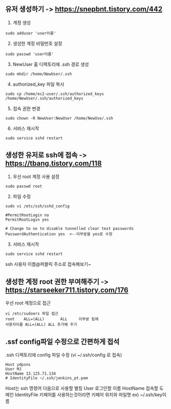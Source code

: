 유저 생성하기 -> https://snepbnt.tistory.com/442
--------

1. 계정 생성
```
sudo adduser 'user이름'
```
2. 생성한 계정 비밀번호 설정
```
sudo passwd 'user이름' 
```
3. NewUser 홈 디렉토리에 .ssh 경로 생성
```
sudo mkdir /home/NewUser/.ssh
```
4. authorized_key 파일 복사
```
sudo cp /home/ec2-user/.ssh/authorized_keys /home/NewUser/.ssh/authorized_keys
```
5. 접속 권한 변경
```
sudo chown -R NewUser:NewUser /home/NewUse/.ssh
```
6. 서비스 재시작
```
sudo service sshd restart
```


생성한 유저로 ssh에 접속 -> https://tbang.tistory.com/118
--------
1. 우선 root 계정 사용 설정
```
sudo passwd root 
```
2. 파일 수정
```
sudo vi /etc/ssh/sshd_config
```
```
#PermitRootLogin no 
PermitRootLogin yes

# Change to no to disable tunnelled clear text passwords
PasswordAuthentication yes  <--이부분을 yes로 수정
```

3. 서비스 재시작
```
sudo service sshd restart
```
ssh 사용자 이름@퍼블릭 주소로 접속해보기~


생성한 계정 root 권한 부여해주기 -> https://starseeker711.tistory.com/176
---------

우선 root 계정으로 접근
```
vi /etc/sudoers 파일 접근
root    ALL=(ALL)       ALL		이부분 밑에
사용자이름 ALL=(ALL) ALL 추가해 주기
```
.ssf config파일 수정으로 간편하게 접석
----------
.ssh 디렉토리에 config 파일 수정 (vi ~/.ssh/config 로 접속)
```
Host ydpsns
User MJ
HostName 13.125.71.134
# IdentityFile ~/.ssh/jenkins_pt.pem
```
Host는 ssh 명령어 다음으로 사용할 별칭
User 로그인할 이름
HostName 접속할 도메인
IdentityFile 키페어를 사용하는것이라면 키페어 위치와 파일명 ex) ~/.ssh/key이름
